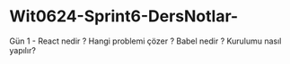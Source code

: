 # Wit0624-Sprint6-DersNotlar-

Gün 1 - React nedir ? Hangi problemi çözer ?
Babel nedir ? Kurulumu nasıl yapılır?
